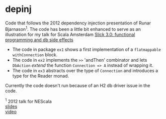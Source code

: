depinj
======

Code that follows the 2012 dependency injection presentation of Runar Bjarnason<sup>1</sup>.
 The code has been a little bit enhanced to serve as an illustration for my talk for Scala Amsterdam [Slick 3.0: functional programming and db side effects](http://www.meetup.com/amsterdam-scala/events/222068171/?comment_table_id=448842564&comment_table_name=event_comment)
 
- The code in package `ex1` shows a first implementation of a `flatmappable` `withConnection` block. 
- The code in `ex2` implements the `>>` 'andThen' combinator and lets `DbAction` _extend_ the function `Connection => A` instead of wrapping it.
- The code in `ex3` abstracts over the type of `Connection` and introduces a type for the Reader monad.

Currently the code doesn't run because of an H2 db driver issue in the code.

<sup>1</sup> 2012 talk for NEScala  
[slides](http://dl.dropboxusercontent.com/u/4588997/Runar-NEScala-DI.pdf)  
[video](https://www.youtube.com/watch?v=ZasXwtTRkio)  

